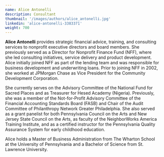 ```yaml
---
name: Alice Antonelli
description: Consultant
thumbnail: '/images/authors/alice_antonelli.jpg'
linkedin: 'alice-antonelli-3383371'
weight: 700
---
```

__Alice Antonelli__ provides strategic financial advice, training, and consulting services to nonprofit executive directors and board members. She previously served as a Director for Nonprofit Finance Fund (NFF), where she led consulting initiatives, service delivery and product development. Alice initially joined NFF as part of the lending team and was responsible for business development and underwriting loans. Prior to joining NFF in 2002, she worked at JPMorgan Chase as Vice President for the Community Development Corporation.

She currently serves on the Advisory Committee of the National Fund for Sacred Places and as Treasurer for Hesed Academy (Nigeria). Previously, she was a member of the Not-for-Profit Advisory Committee of the Financial Accounting Standards Board (FASB) and Chair of the Audit Committee of Philanthropy Network Greater Philadelphia. She also served as a grant panelist for both Pennsylvania Council on the Arts and New Jersey State Council on the Arts, as faculty of the NeighborWorks America Training Institute, and as a certified instructor for the Pennsylvania Quality Assurance System for early childhood education. 

Alice holds a Master of Business Administration from The Wharton School at the University of Pennsylvania and a Bachelor of Science from St. Lawrence University.